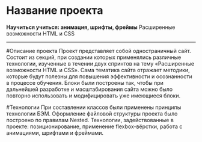 # Название проекта

**Научиться учиться: анимация, шрифты, фреймы**
Расширенные возможности HTML и CSS

---

#Описание проекта
Проект представляет собой одностраничный сайт. Состоит из секций, при создании которых применялись различные технологии, изученные в течении двух спринтов на тему «Расширенные возможности HTML и CSS».
Сама тематика сайта отражает методики, которые будут полезны для повышения эффективности и осознанности в процессе обучения.
Блоки были построены так, чтобы при дальнейшей разработке и масштабирования сайта можно было повторно использовать и модифицировать уже имеющиеся блоки.

#Технологии
При составлении классов были применены принципы технологии БЭМ. Оформление файловой структуры проекта было построено по правилам Nested.
Технологии, задействованные в проекте: позиционирование, применение flexbox-вёрстки, работа с анимациями, шрифтами и фреймами.
